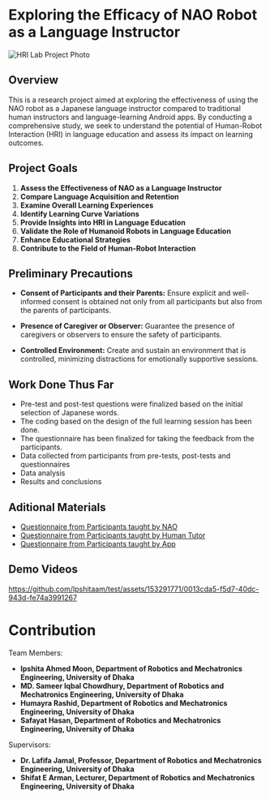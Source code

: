 # Exploring the Efficacy of NAO Robot as a Language Instructor


![HRI Lab Project Photo]((https://github.com/Ipshitaam/Exploring-the-Efficacy-of-NAO-Robot-as-a-Language-Instructor/blob/main/Media%20files%20from%20the%20sessions/RLL_Image_1.jpg))

## Overview

This is a research project aimed at exploring the effectiveness of using the NAO robot as a Japanese language instructor compared to traditional human instructors and language-learning Android apps. By conducting a comprehensive study, we seek to understand the potential of Human-Robot Interaction (HRI) in language education and assess its impact on learning outcomes.

## Project Goals

1. **Assess the Effectiveness of NAO as a Language Instructor**
2. **Compare Language Acquisition and Retention**
3. **Examine Overall Learning Experiences**
4. **Identify Learning Curve Variations**
5. **Provide Insights into HRI in Language Education**
6. **Validate the Role of Humanoid Robots in Language Education**
7. **Enhance Educational Strategies**
8. **Contribute to the Field of Human-Robot Interaction**


## Preliminary Precautions
- **Consent of Participants and their Parents:** Ensure explicit and well-informed consent is obtained not only from all participants but also from the parents of participants.
* **Presence of Caregiver or Observer:** Guarantee the presence of caregivers or observers to ensure the safety of participants.
+ **Controlled Environment:** Create and sustain an environment that is controlled, minimizing distractions for emotionally supportive sessions.


## Work Done Thus Far
- Pre-test and post-test questions were finalized based on the initial selection of Japanese words.
- The coding based on the design of the full learning session has been done.
- The questionnaire has been finalized for taking the feedback from the participants.
- Data collected from participants from pre-tests, post-tests and questionnaires
- Data analysis
- Results and conclusions


## Aditional Materials
- [Questionnaire from Participants taught by NAO](https://forms.gle/cb5Tq33DQb1nuW9y7)
- [Questionnaire from Participants taught by Human Tutor](https://forms.gle/SZExkoHBJYKFv5sh6)
- [Questionnaire from Participants taught by App](https://forms.gle/SZExkoHBJYKFv5sh6)


## Demo Videos
https://github.com/Ipshitaam/test/assets/153291771/0013cda5-f5d7-40dc-943d-fe74a3991267


# Contribution
Team Members:
- **Ipshita Ahmed Moon, Department of Robotics and Mechatronics Engineering, University of Dhaka**
- **MD. Sameer Iqbal Chowdhury, Department of Robotics and Mechatronics Engineering, University of Dhaka**
- **Humayra Rashid, Department of Robotics and Mechatronics Engineering, University of Dhaka**
- **Safayat Hasan, Department of Robotics and Mechatronics Engineering, University of Dhaka**

Supervisors:
- **Dr. Lafifa Jamal, Professor, Department of Robotics and Mechatronics Engineering, University of Dhaka**
- **Shifat E Arman, Lecturer, Department of Robotics and Mechatronics Engineering, University of Dhaka**

